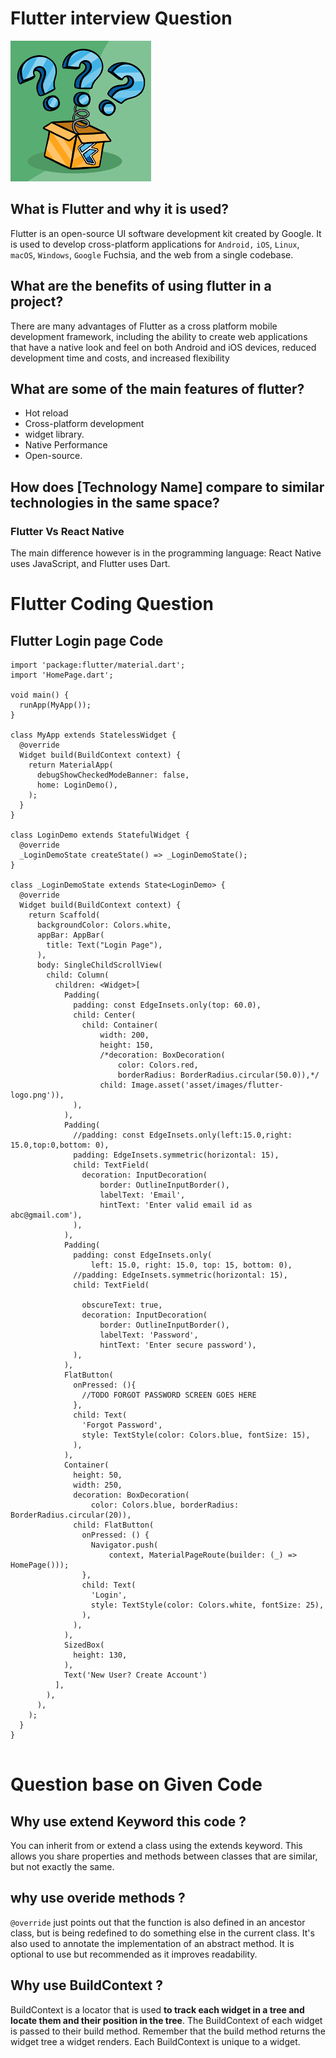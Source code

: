 # Flutter interview Question

![Flutter Interview](/assets/img/images.png "Flutter Interview")

## What is Flutter and why it is used?
Flutter is an open-source UI software development kit created by Google. It is used to develop cross-platform applications for `Android,` `iOS`, `Linux`, `macOS`, `Windows`, `Google` Fuchsia, and the web from a single codebase.

## What are the benefits of using flutter in a project?
There are many advantages of Flutter as a cross platform mobile development framework, including the ability to create web applications that have a native look and feel on both Android and iOS devices, reduced development time and costs, and increased flexibility

## What are some of the main features of flutter?
* Hot reload
* Cross-platform development
* widget library.
* Native Performance
* Open-source.

## How does [Technology Name] compare to similar technologies in the same space?

### Flutter Vs React Native

The main difference however is in the programming language: React Native uses JavaScript, and Flutter uses Dart.

# Flutter Coding Question

## Flutter Login page Code

~~~~
import 'package:flutter/material.dart';
import 'HomePage.dart';

void main() {
  runApp(MyApp());
}

class MyApp extends StatelessWidget {
  @override
  Widget build(BuildContext context) {
    return MaterialApp(
      debugShowCheckedModeBanner: false,
      home: LoginDemo(),
    );
  }
}

class LoginDemo extends StatefulWidget {
  @override
  _LoginDemoState createState() => _LoginDemoState();
}

class _LoginDemoState extends State<LoginDemo> {
  @override
  Widget build(BuildContext context) {
    return Scaffold(
      backgroundColor: Colors.white,
      appBar: AppBar(
        title: Text("Login Page"),
      ),
      body: SingleChildScrollView(
        child: Column(
          children: <Widget>[
            Padding(
              padding: const EdgeInsets.only(top: 60.0),
              child: Center(
                child: Container(
                    width: 200,
                    height: 150,
                    /*decoration: BoxDecoration(
                        color: Colors.red,
                        borderRadius: BorderRadius.circular(50.0)),*/
                    child: Image.asset('asset/images/flutter-logo.png')),
              ),
            ),
            Padding(
              //padding: const EdgeInsets.only(left:15.0,right: 15.0,top:0,bottom: 0),
              padding: EdgeInsets.symmetric(horizontal: 15),
              child: TextField(
                decoration: InputDecoration(
                    border: OutlineInputBorder(),
                    labelText: 'Email',
                    hintText: 'Enter valid email id as abc@gmail.com'),
              ),
            ),
            Padding(
              padding: const EdgeInsets.only(
                  left: 15.0, right: 15.0, top: 15, bottom: 0),
              //padding: EdgeInsets.symmetric(horizontal: 15),
              child: TextField(

                obscureText: true,
                decoration: InputDecoration(
                    border: OutlineInputBorder(),
                    labelText: 'Password',
                    hintText: 'Enter secure password'),
              ),
            ),
            FlatButton(
              onPressed: (){
                //TODO FORGOT PASSWORD SCREEN GOES HERE
              },
              child: Text(
                'Forgot Password',
                style: TextStyle(color: Colors.blue, fontSize: 15),
              ),
            ),
            Container(
              height: 50,
              width: 250,
              decoration: BoxDecoration(
                  color: Colors.blue, borderRadius: BorderRadius.circular(20)),
              child: FlatButton(
                onPressed: () {
                  Navigator.push(
                      context, MaterialPageRoute(builder: (_) => HomePage()));
                },
                child: Text(
                  'Login',
                  style: TextStyle(color: Colors.white, fontSize: 25),
                ),
              ),
            ),
            SizedBox(
              height: 130,
            ),
            Text('New User? Create Account')
          ],
        ),
      ),
    );
  }
}


~~~~

# Question base on Given Code

## Why use extend Keyword this code ?
You can inherit from or extend a class using the extends keyword. This allows you share properties and methods between classes that are similar, but not exactly the same.

## why use overide methods ?
`@override` just points out that the function is also defined in an ancestor class, but is being redefined to do something else in the current class. It's also used to annotate the implementation of an abstract method. It is optional to use but recommended as it improves readability.

## Why use BuildContext ?
BuildContext is a locator that is used __to track each widget in a tree and locate them and their position in the tree__. The BuildContext of each widget is passed to their build method. Remember that the build method returns the widget tree a widget renders. Each BuildContext is unique to a widget.